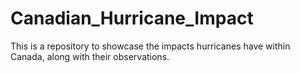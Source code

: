 # Canadian_Hurricane_Impact
 This is a repository to showcase the impacts hurricanes have within Canada, along with their observations.
